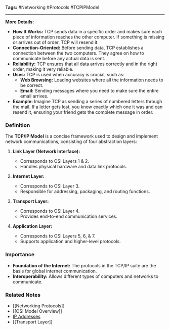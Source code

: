 **Tags:** #Networking #Protocols #TCPIPModel

---
**More Details:**

- **How It Works:** TCP sends data in a specific order and makes sure each piece of information reaches the other computer. If something is missing or arrives out of order, TCP will resend it.
- **Connection-Oriented:** Before sending data, TCP establishes a connection between the two computers. They agree on how to communicate before any actual data is sent.
- **Reliability:** TCP ensures that all data arrives correctly and in the right order, making it very reliable.
- **Uses:** TCP is used when accuracy is crucial, such as:
    - **Web Browsing:** Loading websites where all the information needs to be correct.
    - **Email:** Sending messages where you need to make sure the entire email arrives.
- **Example:** Imagine TCP as sending a series of numbered letters through the mail. If a letter gets lost, you know exactly which one it was and can resend it, ensuring your friend gets the complete message in order.

### **Definition**

The **TCP/IP Model** is a concise framework used to design and implement network communications, consisting of four abstraction layers:

1. **Link Layer (Network Interface):**
    
    - Corresponds to OSI Layers 1 & 2.
    - Handles physical hardware and data link protocols.
2. **Internet Layer:**
    
    - Corresponds to OSI Layer 3.
    - Responsible for addressing, packaging, and routing functions.
3. **Transport Layer:**
    
    - Corresponds to OSI Layer 4.
    - Provides end-to-end communication services.
4. **Application Layer:**
    
    - Corresponds to OSI Layers 5, 6, & 7.
    - Supports application and higher-level protocols.

### **Importance**

- **Foundation of the Internet:** The protocols in the TCP/IP suite are the basis for global internet communication.
- **Interoperability:** Allows different types of computers and networks to communicate.

### **Related Notes**

- [[Networking Protocols]]
- [[OSI Model Overview]]
- [IP Addresses](IP%20Addresses%20and%20Management.md)
- [[Transport Layer]]